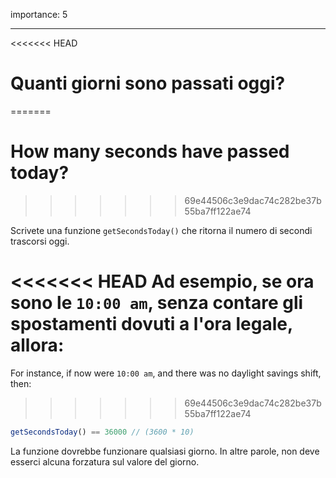 importance: 5

---

<<<<<<< HEAD
# Quanti giorni sono passati oggi?
=======
# How many seconds have passed today?
>>>>>>> 69e44506c3e9dac74c282be37b55ba7ff122ae74

Scrivete una funzione `getSecondsToday()` che ritorna il numero di secondi trascorsi oggi.

<<<<<<< HEAD
Ad esempio, se ora sono le `10:00 am`, senza contare gli spostamenti dovuti a l'ora legale, allora:
=======
For instance, if now were `10:00 am`, and there was no daylight savings shift, then:
>>>>>>> 69e44506c3e9dac74c282be37b55ba7ff122ae74

```js
getSecondsToday() == 36000 // (3600 * 10)
```

La funzione dovrebbe funzionare qualsiasi giorno. In altre parole, non deve esserci alcuna forzatura sul valore del giorno.
